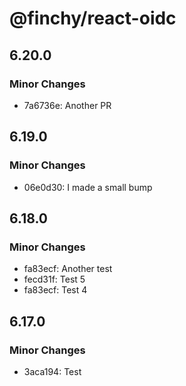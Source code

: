 # @finchy/react-oidc

## 6.20.0

### Minor Changes

- 7a6736e: Another PR

## 6.19.0

### Minor Changes

- 06e0d30: I made a small bump

## 6.18.0

### Minor Changes

- fa83ecf: Another test
- fecd31f: Test 5
- fa83ecf: Test 4

## 6.17.0

### Minor Changes

- 3aca194: Test
